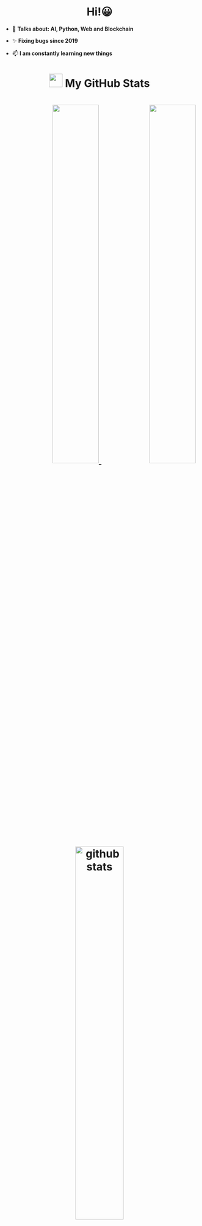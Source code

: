 <!-- Heading -->
<h1 align="center">Hi!😀</h1>

 <!-- About section --> 

- 💬 **Talks about: AI, Python, Web and Blockchain**

- ✨ **Fixing bugs since 2019**

- 📫 **I am constantly learning new things**

<!-- About section: END -->
 
<!-- GitHub section -->
<h1 align="center">
<img src = "https://i.pinimg.com/originals/65/c4/f4/65c4f452571be1261e9c623f7da488ac.gif" width = 35px> 
My GitHub Stats 
<h1>

<p align="right">
<a href="#">
<img src="https://github-readme-streak-stats.herokuapp.com/?user=AlexHuryn&theme=dracula" width="49%">
<img src="https://github-readme-stats.vercel.app/api?username=AlexHuryn&show_icons=true&theme=dracula" width="49%" alight="left">
</a>
</p>
 
<p align="center">
<a href="#">
<img src="https://github-readme-stats.vercel.app/api/top-langs/?username=AlexHuryn&layout=compact&theme=dracula" alt="github stats" width="50%">
</a>
</p>
 

<!-- GitHub section: END -->

<!-- THE END -->
